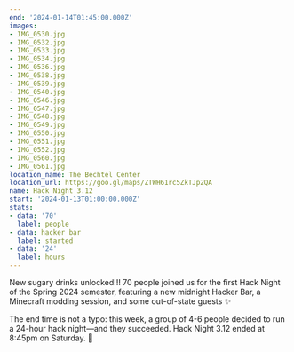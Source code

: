 ```yaml
---
end: '2024-01-14T01:45:00.000Z'
images:
- IMG_0530.jpg
- IMG_0532.jpg
- IMG_0533.jpg
- IMG_0534.jpg
- IMG_0536.jpg
- IMG_0538.jpg
- IMG_0539.jpg
- IMG_0540.jpg
- IMG_0546.jpg
- IMG_0547.jpg
- IMG_0548.jpg
- IMG_0549.jpg
- IMG_0550.jpg
- IMG_0551.jpg
- IMG_0552.jpg
- IMG_0560.jpg
- IMG_0561.jpg
location_name: The Bechtel Center
location_url: https://goo.gl/maps/ZTWH61rc5ZkTJp2QA
name: Hack Night 3.12
start: '2024-01-13T01:00:00.000Z'
stats:
- data: '70'
  label: people
- data: hacker bar
  label: started
- data: '24'
  label: hours
---
```


New sugary drinks unlocked!!! 70 people joined us for the first Hack Night of the Spring 2024 semester, featuring a new midnight Hacker Bar, a Minecraft modding session, and some out-of-state guests ✨

The end time is not a typo: this week, a group of 4-6 people decided to run a 24-hour hack night—and they succeeded. Hack Night 3.12 ended at 8:45pm on Saturday. 🤯